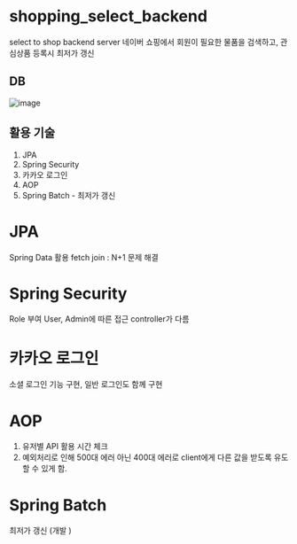 # shopping_select_backend
select to shop backend server
네이버 쇼핑에서 회원이 필요한 물품을 검색하고, 관심상품 등록시 최저가 갱신

## DB
![image](https://user-images.githubusercontent.com/32606456/153007632-8d1099d9-5bd3-45dd-9b6f-f4f6b3544950.png)

## 활용 기술
1. JPA
2. Spring Security
3. 카카오 로그인
4. AOP
5. Spring Batch - 최저가 갱신 

# JPA
Spring Data 활용
fetch join : N+1 문제 해결

# Spring Security
Role 부여 User, Admin에 따른 접근 controller가 다름

# 카카오 로그인
소셜 로그인 기능 구현, 일반 로그인도 함께 구현

# AOP
1. 유저별 API 활용 시간 체크
2. 예외처리로 인해 500대 에러 아닌 400대 에러로 client에게 다른 값을 받도록 유도할 수 있게 함. 

# Spring Batch
최저가 갱신 (개발 )
